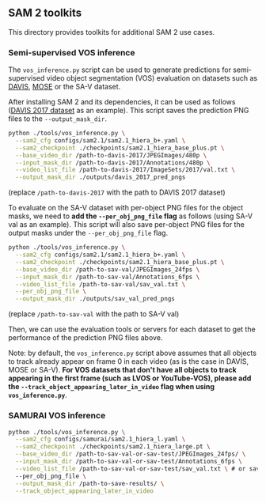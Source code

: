## SAM 2 toolkits

This directory provides toolkits for additional SAM 2 use cases.

### Semi-supervised VOS inference

The `vos_inference.py` script can be used to generate predictions for semi-supervised video object segmentation (VOS) evaluation on datasets such as [DAVIS](https://davischallenge.org/index.html), [MOSE](https://henghuiding.github.io/MOSE/) or the SA-V dataset.

After installing SAM 2 and its dependencies, it can be used as follows ([DAVIS 2017 dataset](https://davischallenge.org/davis2017/code.html) as an example). This script saves the prediction PNG files to the `--output_mask_dir`.
```bash
python ./tools/vos_inference.py \
  --sam2_cfg configs/sam2.1/sam2.1_hiera_b+.yaml \
  --sam2_checkpoint ./checkpoints/sam2.1_hiera_base_plus.pt \
  --base_video_dir /path-to-davis-2017/JPEGImages/480p \
  --input_mask_dir /path-to-davis-2017/Annotations/480p \
  --video_list_file /path-to-davis-2017/ImageSets/2017/val.txt \
  --output_mask_dir ./outputs/davis_2017_pred_pngs
```
(replace `/path-to-davis-2017` with the path to DAVIS 2017 dataset)

To evaluate on the SA-V dataset with per-object PNG files for the object masks, we need to **add the `--per_obj_png_file` flag** as follows (using SA-V val as an example). This script will also save per-object PNG files for the output masks under the `--per_obj_png_file` flag.
```bash
python ./tools/vos_inference.py \
  --sam2_cfg configs/sam2.1/sam2.1_hiera_b+.yaml \
  --sam2_checkpoint ./checkpoints/sam2.1_hiera_base_plus.pt \
  --base_video_dir /path-to-sav-val/JPEGImages_24fps \
  --input_mask_dir /path-to-sav-val/Annotations_6fps \
  --video_list_file /path-to-sav-val/sav_val.txt \
  --per_obj_png_file \
  --output_mask_dir ./outputs/sav_val_pred_pngs
```
(replace `/path-to-sav-val` with the path to SA-V val)

Then, we can use the evaluation tools or servers for each dataset to get the performance of the prediction PNG files above.

Note: by default, the `vos_inference.py` script above assumes that all objects to track already appear on frame 0 in each video (as is the case in DAVIS, MOSE or SA-V). **For VOS datasets that don't have all objects to track appearing in the first frame (such as LVOS or YouTube-VOS), please add the `--track_object_appearing_later_in_video` flag when using `vos_inference.py`**.

### SAMURAI VOS inference

```bash
python ./tools/vos_inference.py \
  --sam2_cfg configs/samurai/sam2.1_hiera_l.yaml \
  --sam2_checkpoint ./checkpoints/sam2.1_hiera_large.pt \
  --base_video_dir /path-to-sav-val-or-sav-test/JPEGImages_24fps/ \
  --input_mask_dir /path-to-sav-val-or-sav-test/Annotations_6fps \
  --video_list_file /path-to-sav-val-or-sav-test/sav_val.txt \ # or sav_test.txt
  --per_obj_png_file \
  --output_mask_dir /path-to-save-results/ \
  --track_object_appearing_later_in_video
```
